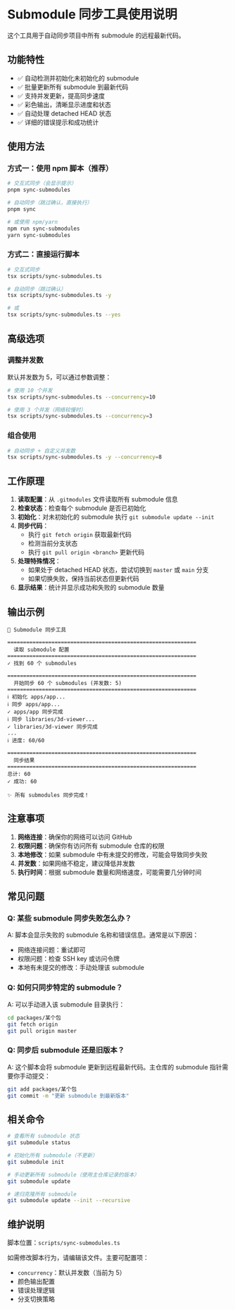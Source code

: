 # Submodule 同步工具使用说明

这个工具用于自动同步项目中所有 submodule 的远程最新代码。

## 功能特性

- ✅ 自动检测并初始化未初始化的 submodule
- ✅ 批量更新所有 submodule 到最新代码
- ✅ 支持并发更新，提高同步速度
- ✅ 彩色输出，清晰显示进度和状态
- ✅ 自动处理 detached HEAD 状态
- ✅ 详细的错误提示和成功统计

## 使用方法

### 方式一：使用 npm 脚本（推荐）

```bash
# 交互式同步（会显示提示）
pnpm sync-submodules

# 自动同步（跳过确认，直接执行）
pnpm sync

# 或使用 npm/yarn
npm run sync-submodules
yarn sync-submodules
```

### 方式二：直接运行脚本

```bash
# 交互式同步
tsx scripts/sync-submodules.ts

# 自动同步（跳过确认）
tsx scripts/sync-submodules.ts -y

# 或
tsx scripts/sync-submodules.ts --yes
```

## 高级选项

### 调整并发数

默认并发数为 5，可以通过参数调整：

```bash
# 使用 10 个并发
tsx scripts/sync-submodules.ts --concurrency=10

# 使用 3 个并发（网络较慢时）
tsx scripts/sync-submodules.ts --concurrency=3
```

### 组合使用

```bash
# 自动同步 + 自定义并发数
tsx scripts/sync-submodules.ts -y --concurrency=8
```

## 工作原理

1. **读取配置**：从 `.gitmodules` 文件读取所有 submodule 信息
2. **检查状态**：检查每个 submodule 是否已初始化
3. **初始化**：对未初始化的 submodule 执行 `git submodule update --init`
4. **同步代码**：
   - 执行 `git fetch origin` 获取最新代码
   - 检测当前分支状态
   - 执行 `git pull origin <branch>` 更新代码
5. **处理特殊情况**：
   - 如果处于 detached HEAD 状态，尝试切换到 `master` 或 `main` 分支
   - 如果切换失败，保持当前状态但更新代码
6. **显示结果**：统计并显示成功和失败的 submodule 数量

## 输出示例

```
🚀 Submodule 同步工具

============================================================
  读取 submodule 配置
============================================================
✓ 找到 60 个 submodules

============================================================
  开始同步 60 个 submodules (并发数: 5)
============================================================
ℹ 初始化 apps/app...
ℹ 同步 apps/app...
✓ apps/app 同步完成
ℹ 同步 libraries/3d-viewer...
✓ libraries/3d-viewer 同步完成
...
ℹ 进度: 60/60

============================================================
  同步结果
============================================================
总计: 60
✓ 成功: 60

✨ 所有 submodules 同步完成！
```

## 注意事项

1. **网络连接**：确保你的网络可以访问 GitHub
2. **权限问题**：确保你有访问所有 submodule 仓库的权限
3. **本地修改**：如果 submodule 中有未提交的修改，可能会导致同步失败
4. **并发数**：如果网络不稳定，建议降低并发数
5. **执行时间**：根据 submodule 数量和网络速度，可能需要几分钟时间

## 常见问题

### Q: 某些 submodule 同步失败怎么办？

A: 脚本会显示失败的 submodule 名称和错误信息。通常是以下原因：
- 网络连接问题：重试即可
- 权限问题：检查 SSH key 或访问令牌
- 本地有未提交的修改：手动处理该 submodule

### Q: 如何只同步特定的 submodule？

A: 可以手动进入该 submodule 目录执行：
```bash
cd packages/某个包
git fetch origin
git pull origin master
```

### Q: 同步后 submodule 还是旧版本？

A: 这个脚本会将 submodule 更新到远程最新代码。主仓库的 submodule 指针需要你手动提交：
```bash
git add packages/某个包
git commit -m "更新 submodule 到最新版本"
```

## 相关命令

```bash
# 查看所有 submodule 状态
git submodule status

# 初始化所有 submodule（不更新）
git submodule init

# 手动更新所有 submodule（使用主仓库记录的版本）
git submodule update

# 递归克隆所有 submodule
git submodule update --init --recursive
```

## 维护说明

脚本位置：`scripts/sync-submodules.ts`

如需修改脚本行为，请编辑该文件。主要可配置项：
- `concurrency`：默认并发数（当前为 5）
- 颜色输出配置
- 错误处理逻辑
- 分支切换策略

